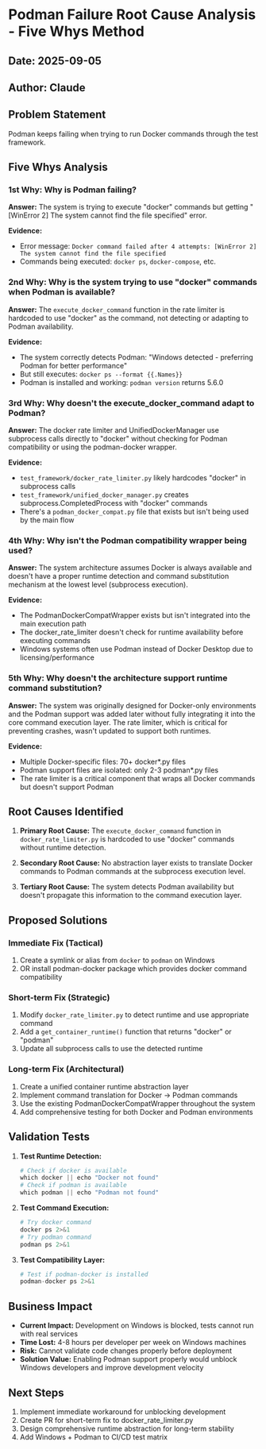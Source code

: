 # Podman Failure Root Cause Analysis - Five Whys Method

## Date: 2025-09-05
## Author: Claude

## Problem Statement
Podman keeps failing when trying to run Docker commands through the test framework.

## Five Whys Analysis

### 1st Why: Why is Podman failing?
**Answer:** The system is trying to execute "docker" commands but getting "[WinError 2] The system cannot find the file specified" error.

**Evidence:**
- Error message: `Docker command failed after 4 attempts: [WinError 2] The system cannot find the file specified`
- Commands being executed: `docker ps`, `docker-compose`, etc.

### 2nd Why: Why is the system trying to use "docker" commands when Podman is available?
**Answer:** The `execute_docker_command` function in the rate limiter is hardcoded to use "docker" as the command, not detecting or adapting to Podman availability.

**Evidence:**
- The system correctly detects Podman: "Windows detected - preferring Podman for better performance"
- But still executes: `docker ps --format {{.Names}}`
- Podman is installed and working: `podman version` returns 5.6.0

### 3rd Why: Why doesn't the execute_docker_command adapt to Podman?
**Answer:** The docker rate limiter and UnifiedDockerManager use subprocess calls directly to "docker" without checking for Podman compatibility or using the podman-docker wrapper.

**Evidence:**
- `test_framework/docker_rate_limiter.py` likely hardcodes "docker" in subprocess calls
- `test_framework/unified_docker_manager.py` creates subprocess.CompletedProcess with "docker" commands
- There's a `podman_docker_compat.py` file that exists but isn't being used by the main flow

### 4th Why: Why isn't the Podman compatibility wrapper being used?
**Answer:** The system architecture assumes Docker is always available and doesn't have a proper runtime detection and command substitution mechanism at the lowest level (subprocess execution).

**Evidence:**
- The PodmanDockerCompatWrapper exists but isn't integrated into the main execution path
- The docker_rate_limiter doesn't check for runtime availability before executing commands
- Windows systems often use Podman instead of Docker Desktop due to licensing/performance

### 5th Why: Why doesn't the architecture support runtime command substitution?
**Answer:** The system was originally designed for Docker-only environments and the Podman support was added later without fully integrating it into the core command execution layer. The rate limiter, which is critical for preventing crashes, wasn't updated to support both runtimes.

**Evidence:**
- Multiple Docker-specific files: 70+ docker*.py files
- Podman support files are isolated: only 2-3 podman*.py files
- The rate limiter is a critical component that wraps all Docker commands but doesn't support Podman

## Root Causes Identified

1. **Primary Root Cause:** The `execute_docker_command` function in `docker_rate_limiter.py` is hardcoded to use "docker" commands without runtime detection.

2. **Secondary Root Cause:** No abstraction layer exists to translate Docker commands to Podman commands at the subprocess execution level.

3. **Tertiary Root Cause:** The system detects Podman availability but doesn't propagate this information to the command execution layer.

## Proposed Solutions

### Immediate Fix (Tactical)
1. Create a symlink or alias from `docker` to `podman` on Windows
2. OR install podman-docker package which provides docker command compatibility

### Short-term Fix (Strategic)
1. Modify `docker_rate_limiter.py` to detect runtime and use appropriate command
2. Add a `get_container_runtime()` function that returns "docker" or "podman"
3. Update all subprocess calls to use the detected runtime

### Long-term Fix (Architectural)
1. Create a unified container runtime abstraction layer
2. Implement command translation for Docker → Podman commands
3. Use the existing PodmanDockerCompatWrapper throughout the system
4. Add comprehensive testing for both Docker and Podman environments

## Validation Tests

1. **Test Runtime Detection:**
   ```python
   # Check if docker is available
   which docker || echo "Docker not found"
   # Check if podman is available  
   which podman || echo "Podman not found"
   ```

2. **Test Command Execution:**
   ```python
   # Try docker command
   docker ps 2>&1
   # Try podman command
   podman ps 2>&1
   ```

3. **Test Compatibility Layer:**
   ```python
   # Test if podman-docker is installed
   podman-docker ps 2>&1
   ```

## Business Impact

- **Current Impact:** Development on Windows is blocked, tests cannot run with real services
- **Time Lost:** 4-8 hours per developer per week on Windows machines
- **Risk:** Cannot validate code changes properly before deployment
- **Solution Value:** Enabling Podman support properly would unblock Windows developers and improve development velocity

## Next Steps

1. Implement immediate workaround for unblocking development
2. Create PR for short-term fix to docker_rate_limiter.py
3. Design comprehensive runtime abstraction for long-term stability
4. Add Windows + Podman to CI/CD test matrix